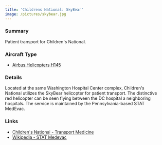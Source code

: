 ```yaml
---
title: 'Childrens National: SkyBear'
image: /pictures/skybear.jpg
---
```


### Summary 

Patient transport for Children's National.  

### Aircraft Type
* [Airbus Helicopters H145](https://en.wikipedia.org/wiki/Eurocopter_EC145)

### Details 

Located at the same Washington Hospital Center complex, Children's National utilizes the SkyBear helicopter for patient transport.  The distinctive red helicopter can be seen flying between the DC hospital a neighboring hospitals.  The service is maintained by the Pennsylvania-based STAT MedEvac.  


### Links
* [Children's National - Transport Medicine](https://childrensnational.org/departments/transport-medicine)
* [Wikipedia - STAT Medevac](https://en.wikipedia.org/wiki/STAT_Medevac)
